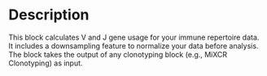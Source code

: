 # Description

This block calculates V and J gene usage for your immune repertoire data. It includes a downsampling feature to normalize your data before analysis. The block takes the output of any clonotyping block (e.g., MiXCR Clonotyping) as input.
